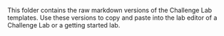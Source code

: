 This folder contains the raw markdown versions of the Challenge Lab templates. Use these versions to copy and paste into the lab editor of a Challenge Lab or a getting started lab.
